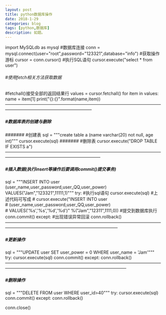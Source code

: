 ```yaml
---
layout: post
title: python数据库操作
date: 2018-1-29
categories: blog
tags: [python,数据库]
description: 如题。
---
```



import MySQLdb as mysql
#数据库连接
conn = mysql.connect(user="root",password="123321",database="info")
#获取操作游标
cursor = conn.cursor()
#执行SQL语句
cursor.execute("select * from user")
###### #使用fetch相关方法获取数据
#fetchall()接受全部的返回结果行
values = cursor.fetchall()
for item in values:
    name = item[1]
    print("{}:{}".format(name,item))
————————————————————————————————————————————————————————
##### #数据库表的创建与删除
####### #创建表
sql = """create table a
        (name varchar(20) not null,
         age int)"""
cursor.execute(sql)
####### #删除表
cursor.execute("DROP TABLE IF EXISTS a")
——————————————————————————————————————————————————————————
##### #插入数据(执行insert等操作后要调用commit()提交事务)

sql = """INSERT INTO user
          (user_name,user_password,user_QQ,user_power)
            VALUES("Jam","123321",11111,1)"""
try:
    #执行sql语句
    cursor.execute(sql)
    #上述代码可写成
    # cursor.execute("INSERT INTO user\
    #                (user_name,user_password,user_QQ,user_power)\
    #                VALUES('%s','%s','%d','%d')" %("Jam","12311",1111,0))
    #提交到数据库执行
    conn.commit()
except:
    #出现错误异常回滚
    conn.rollback()
——————————————————————————————————————————————————————————————
##### #更新操作
sql = """UPDATE user SET user_power = 0
          WHERE user_name = 'Jam'"""
try:
    cursor.execute(sql)
    conn.commit()
except:
    conn.rollback()
————————————————————————————————————————————————————————————————
##### #删除操作
sql = """DELETE FROM user
          WHERE user_id>40"""
try:
    cursor.execute(sql)
    conn.commit()
except:
    conn.rollback()


conn.close()











